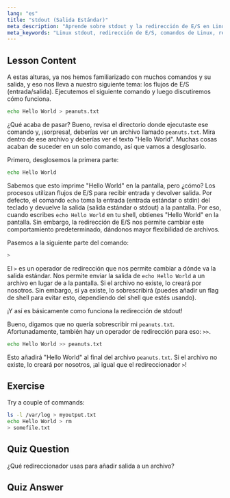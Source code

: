 ```yaml
---
lang: "es"
title: "stdout (Salida Estándar)"
meta_description: "Aprende sobre stdout y la redirección de E/S en Linux. Entiende cómo redirigir la salida de comandos a archivos usando los operadores > y >>. ¡Comienza tu viaje en Linux hoy mismo!"
meta_keywords: "Linux stdout, redirección de E/S, comandos de Linux, redirigir salida, tutorial de Linux, Linux para principiantes, guía de Linux, scripting de shell"
---
```


## Lesson Content

A estas alturas, ya nos hemos familiarizado con muchos comandos y su salida, y eso nos lleva a nuestro siguiente tema: los flujos de E/S (entrada/salida). Ejecutemos el siguiente comando y luego discutiremos cómo funciona.

```bash
echo Hello World > peanuts.txt
```

¿Qué acaba de pasar? Bueno, revisa el directorio donde ejecutaste ese comando y, ¡sorpresa!, deberías ver un archivo llamado `peanuts.txt`. Mira dentro de ese archivo y deberías ver el texto "Hello World". Muchas cosas acaban de suceder en un solo comando, así que vamos a desglosarlo.

Primero, desglosemos la primera parte:

```bash
echo Hello World
```

Sabemos que esto imprime "Hello World" en la pantalla, pero ¿cómo? Los procesos utilizan flujos de E/S para recibir entrada y devolver salida. Por defecto, el comando `echo` toma la entrada (entrada estándar o stdin) del teclado y devuelve la salida (salida estándar o stdout) a la pantalla. Por eso, cuando escribes `echo Hello World` en tu shell, obtienes "Hello World" en la pantalla. Sin embargo, la redirección de E/S nos permite cambiar este comportamiento predeterminado, dándonos mayor flexibilidad de archivos.

Pasemos a la siguiente parte del comando:

```bash
>
```

El `>` es un operador de redirección que nos permite cambiar a dónde va la salida estándar. Nos permite enviar la salida de `echo Hello World` a un archivo en lugar de a la pantalla. Si el archivo no existe, lo creará por nosotros. Sin embargo, si ya existe, lo sobrescribirá (puedes añadir un flag de shell para evitar esto, dependiendo del shell que estés usando).

¡Y así es básicamente como funciona la redirección de stdout!

Bueno, digamos que no quería sobrescribir mi `peanuts.txt`. Afortunadamente, también hay un operador de redirección para eso: `>>`.

```bash
echo Hello World >> peanuts.txt
```

Esto añadirá "Hello World" al final del archivo `peanuts.txt`. Si el archivo no existe, lo creará por nosotros, ¡al igual que el redireccionador `>`!

## Exercise

Try a couple of commands:

```bash
ls -l /var/log > myoutput.txt
echo Hello World > rm
> somefile.txt
```

## Quiz Question

¿Qué redireccionador usas para añadir salida a un archivo?

## Quiz Answer

> >
